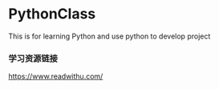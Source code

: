 # PythonClass
This is for learning Python and use python to develop project


### 学习资源链接
https://www.readwithu.com/
